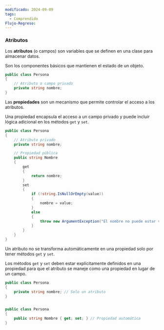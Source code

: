 ```yaml
---
modificado: 2024-09-09
tags:
  - Comprendido
Flujo-Regreso:
---
```

### Atributos

Los **atributos** (o campos) son variables que se definen en una clase para almacenar datos.

Son los componentes básicos que mantienen el estado de un objeto.

```C#
public class Persona
{
    // Atributo o campo privado
    private string nombre;
}

```

Las **propiedades** son un mecanismo que permite controlar el acceso a los atributos. 

Una propiedad encapsula el acceso a un campo privado y puede incluir lógica adicional en los métodos `get` y `set`.

```c#
public class Persona
{
    // Atributo privado
    private string nombre;

    // Propiedad pública
    public string Nombre
    {
        get
        {
            return nombre;
        }
        set
        {
            if (!string.IsNullOrEmpty(value))
            {
                nombre = value;
            }
            else
            {
                throw new ArgumentException("El nombre no puede estar vacío.");
            }
        }
    }
}

```

Un atributo no se transforma automáticamente en una propiedad solo por tener métodos `get` y `set`. 

Los métodos `get` y `set` deben estar explícitamente definidos en una propiedad para que el atributo se maneje como una propiedad en lugar de un campo.

```c#
public class Persona
{
    private string nombre; // Solo un atributo
}


public class Persona
{
    public string Nombre { get; set; } // Propiedad automática
}

```